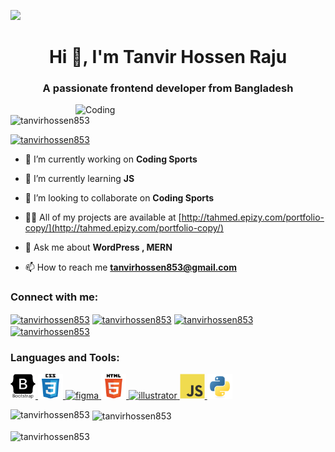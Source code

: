 ![](https://pbs.twimg.com/profile_banners/1518733218425761792/1680748229/1080x360)







<h1 align="center">Hi 👋, I'm Tanvir Hossen Raju</h1>
<h3 align="center">A passionate frontend developer from Bangladesh</h3>
<img align="right" alt="Coding" width="400" src="https://cdn.dribbble.com/users/499731/screenshots/3345216/file_gif.gif")

<p align="left"> <img src="https://komarev.com/ghpvc/?username=tanvirhossen853&label=Profile%20views&color=0e75b6&style=flat" alt="tanvirhossen853" /> </p>

<p align="left"> <a href="https://twitter.com/tanvirhossen853" target="blank"><img src="https://img.shields.io/twitter/follow/tanvirhossen853?logo=twitter&style=for-the-badge" alt="tanvirhossen853" /></a> </p>


- 🔭 I’m currently working on **Coding Sports**

- 🌱 I’m currently learning **JS**

- 👯 I’m looking to collaborate on **Coding Sports**

- 👨‍💻 All of my projects are available at [http://tahmed.epizy.com/portfolio-copy/](http://tahmed.epizy.com/portfolio-copy/)

- 💬 Ask me about **WordPress , MERN**

- 📫 How to reach me **tanvirhossen853@gmail.com**

<h3 align="left">Connect with me:</h3>
<p align="left">
<a href="https://twitter.com/tanvirhossen853" target="blank"><img align="center" src="https://raw.githubusercontent.com/rahuldkjain/github-profile-readme-generator/master/src/images/icons/Social/twitter.svg" alt="tanvirhossen853" height="30" width="40" /></a>
<a href="https://linkedin.com/in/tanvirhossen853" target="blank"><img align="center" src="https://raw.githubusercontent.com/rahuldkjain/github-profile-readme-generator/master/src/images/icons/Social/linked-in-alt.svg" alt="tanvirhossen853" height="30" width="40" /></a>
<a href="https://fb.com/tanvirhossen853" target="blank"><img align="center" src="https://raw.githubusercontent.com/rahuldkjain/github-profile-readme-generator/master/src/images/icons/Social/facebook.svg" alt="tanvirhossen853" height="30" width="40" /></a>
<a href="https://instagram.com/tanvirhossen853" target="blank"><img align="center" src="https://raw.githubusercontent.com/rahuldkjain/github-profile-readme-generator/master/src/images/icons/Social/instagram.svg" alt="tanvirhossen853" height="30" width="40" /></a>
</p>

<h3 align="left">Languages and Tools:</h3>
<p align="left"> <a href="https://getbootstrap.com" target="_blank" rel="noreferrer"> <img src="https://raw.githubusercontent.com/devicons/devicon/master/icons/bootstrap/bootstrap-plain-wordmark.svg" alt="bootstrap" width="40" height="40"/> </a> <a href="https://www.w3schools.com/css/" target="_blank" rel="noreferrer"> <img src="https://raw.githubusercontent.com/devicons/devicon/master/icons/css3/css3-original-wordmark.svg" alt="css3" width="40" height="40"/> </a> <a href="https://www.figma.com/" target="_blank" rel="noreferrer"> <img src="https://www.vectorlogo.zone/logos/figma/figma-icon.svg" alt="figma" width="40" height="40"/> </a> <a href="https://www.w3.org/html/" target="_blank" rel="noreferrer"> <img src="https://raw.githubusercontent.com/devicons/devicon/master/icons/html5/html5-original-wordmark.svg" alt="html5" width="40" height="40"/> </a> <a href="https://www.adobe.com/in/products/illustrator.html" target="_blank" rel="noreferrer"> <img src="https://www.vectorlogo.zone/logos/adobe_illustrator/adobe_illustrator-icon.svg" alt="illustrator" width="40" height="40"/> </a>  </a> <a href="https://developer.mozilla.org/en-US/docs/Web/JavaScript" target="_blank" rel="noreferrer"> <img src="https://raw.githubusercontent.com/devicons/devicon/master/icons/javascript/javascript-original.svg" alt="javascript" width="40" height="40"/> </a> <a href="https://www.python.org" target="_blank" rel="noreferrer"> <img src="https://raw.githubusercontent.com/devicons/devicon/master/icons/python/python-original.svg" alt="python" width="40" height="40"/> </a> </p>

<p><img align="left" src="https://github-readme-stats.vercel.app/api/top-langs?username=tanvirhossen853&show_icons=true&locale=en&layout=compact" alt="tanvirhossen853" /></p>

<p>&nbsp;<img align="center" src="https://github-readme-stats.vercel.app/api?username=tanvirhossen853&show_icons=true&locale=en" alt="tanvirhossen853" /></p>

<p><img align="center" src="https://github-readme-streak-stats.herokuapp.com/?user=tanvirhossen853&" alt="tanvirhossen853" /></p>
